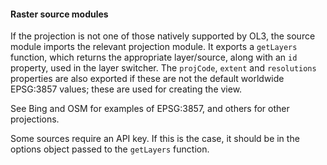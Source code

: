 #### Raster source modules
If the projection is not one of those natively supported by OL3, the source module imports the relevant projection module. It exports a `getLayers` function, which returns the appropriate layer/source, along with an `id` property, used in the layer switcher. The `projCode`, `extent` and `resolutions` properties are also exported if these are not the default worldwide EPSG:3857 values; these are used for creating the view.

See Bing and OSM for examples of EPSG:3857, and others for other projections.

Some sources require an API key. If this is the case, it should be in the options object passed to the `getLayers` function.

